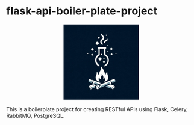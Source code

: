 # flask-api-boiler-plate-project
<p align="center">
  <img src="images/project_logo.jpg" width="200">
</p>


This is a boilerplate project for creating RESTful APIs using Flask, Celery, RabbitMQ, PostgreSQL.